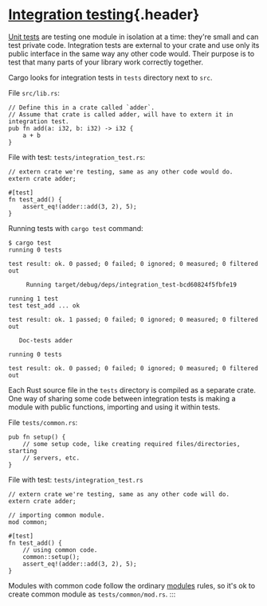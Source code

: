 # [Integration testing](#integration-testing){.header}

[Unit tests](unit_testing.html) are testing one module in isolation at a
time: they\'re small and can test private code. Integration tests are
external to your crate and use only its public interface in the same way
any other code would. Their purpose is to test that many parts of your
library work correctly together.

Cargo looks for integration tests in `tests` directory next to `src`.

File `src/lib.rs`:

``` {.rust .ignore}
// Define this in a crate called `adder`.
// Assume that crate is called adder, will have to extern it in integration test.
pub fn add(a: i32, b: i32) -> i32 {
    a + b
}
```

File with test: `tests/integration_test.rs`:

``` {.rust .ignore}
// extern crate we're testing, same as any other code would do.
extern crate adder;

#[test]
fn test_add() {
    assert_eq!(adder::add(3, 2), 5);
}
```

Running tests with `cargo test` command:

``` shell
$ cargo test
running 0 tests

test result: ok. 0 passed; 0 failed; 0 ignored; 0 measured; 0 filtered out

     Running target/debug/deps/integration_test-bcd60824f5fbfe19

running 1 test
test test_add ... ok

test result: ok. 1 passed; 0 failed; 0 ignored; 0 measured; 0 filtered out

   Doc-tests adder

running 0 tests

test result: ok. 0 passed; 0 failed; 0 ignored; 0 measured; 0 filtered out
```

Each Rust source file in the `tests` directory is compiled as a separate
crate. One way of sharing some code between integration tests is making
a module with public functions, importing and using it within tests.

File `tests/common.rs`:

``` {.rust .ignore}
pub fn setup() {
    // some setup code, like creating required files/directories, starting
    // servers, etc.
}
```

File with test: `tests/integration_test.rs`

``` {.rust .ignore}
// extern crate we're testing, same as any other code will do.
extern crate adder;

// importing common module.
mod common;

#[test]
fn test_add() {
    // using common code.
    common::setup();
    assert_eq!(adder::add(3, 2), 5);
}
```

Modules with common code follow the ordinary [modules](../mod.html)
rules, so it\'s ok to create common module as `tests/common/mod.rs`.
:::

